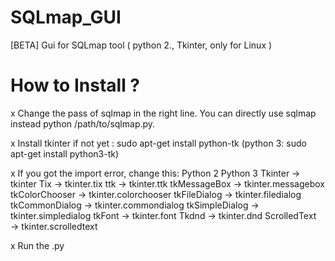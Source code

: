 # SQLmap_GUI
[BETA] Gui for SQLmap tool ( python 2., Tkinter, only for Linux )

# How to Install ?

x Change the pass of sqlmap in the right line. You can directly use sqlmap instead python /path/to/sqlmap.py.

x Install tkinter if not yet : sudo apt-get install python-tk (python 3: sudo apt-get install python3-tk)

x If you got the import error, change this:
Python 2             Python 3
Tkinter         →  tkinter
Tix             →  tkinter.tix
ttk             →  tkinter.ttk
tkMessageBox    →  tkinter.messagebox
tkColorChooser  →  tkinter.colorchooser
tkFileDialog    →  tkinter.filedialog
tkCommonDialog  →  tkinter.commondialog
tkSimpleDialog  →  tkinter.simpledialog
tkFont          →  tkinter.font
Tkdnd           →  tkinter.dnd
ScrolledText    →  tkinter.scrolledtext

x Run the .py
